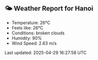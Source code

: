 <!-- WEATHER-START -->
## 🌤 Weather Report for Hanoi

- Temperature: 26°C
- Feels like: 26°C
- Conditions: broken clouds
- Humidity: 90%
- Wind Speed: 2.63 m/s

Last updated: 2025-04-29 16:27:58 UTC
<!-- WEATHER-END -->
